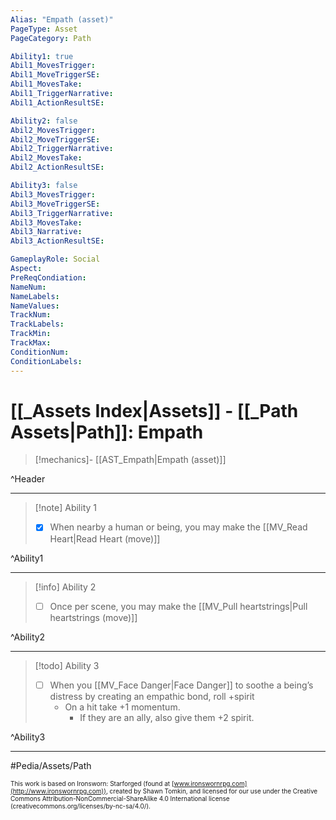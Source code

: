 ```yaml
---
Alias: "Empath (asset)"
PageType: Asset
PageCategory: Path

Ability1: true
Abil1_MovesTrigger:
Abil1_MoveTriggerSE:
Abil1_MovesTake:
Abil1_TriggerNarrative:
Abil1_ActionResultSE:

Ability2: false
Abil2_MovesTrigger:
Abil2_MoveTriggerSE:
Abil2_TriggerNarrative:
Abil2_MovesTake:
Abil2_ActionResultSE:

Ability3: false
Abil3_MovesTrigger:
Abil3_MoveTriggerSE:
Abil3_TriggerNarrative:
Abil3_MovesTake:
Abil3_Narrative:
Abil3_ActionResultSE:

GameplayRole: Social
Aspect:
PreReqCondiation: 
NameNum:
NameLabels:
NameValues:
TrackNum:
TrackLabels:
TrackMin:
TrackMax:
ConditionNum:
ConditionLabels:
---
```

# [[_Assets Index|Assets]] - [[_Path Assets|Path]]: Empath

> [!mechanics]- [[AST_Empath|Empath (asset)]]

^Header

___
> [!note] Ability 1
> - [x] When nearby a human or being, you may make the  [[MV_Read Heart|Read Heart (move)]]

^Ability1

___
> [!info] Ability 2
> - [ ] Once per scene, you may make the [[MV_Pull heartstrings|Pull heartstrings (move)]]

^Ability2

___
> [!todo] Ability 3
> - [ ] When you [[MV_Face Danger|Face Danger]] to soothe a being’s distress by creating an empathic bond, roll +spirit
> 	- On a hit take +1 momentum.
> 		- If they are an ally, also give them +2 spirit.

^Ability3

___

#Pedia/Assets/Path 

<font size=-2>This work is based on Ironsworn: Starforged (found at [www.ironswornrpg.com](http://www.ironswornrpg.com)), created by Shawn Tomkin, and licensed for our use under the Creative Commons Attribution-NonCommercial-ShareAlike 4.0 International license  (creativecommons.org/licenses/by-nc-sa/4.0/).</font>
